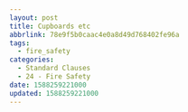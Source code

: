 ```yaml
---
layout: post
title: Cupboards etc
abbrlink: 78e9f5b0caac4e0a8d49d768402fe96a
tags:
  - fire_safety
categories:
  - Standard Clauses
  - 24 - Fire Safety
date: 1588259221000
updated: 1588259221000
---
```

